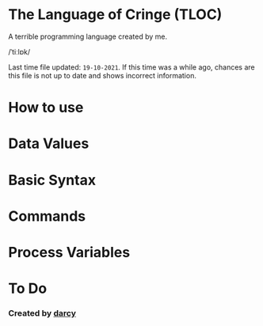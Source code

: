 # The Language of Cringe (TLOC)

A terrible programming language created by me.

/ˈtiːlɒk/

Last time file updated: `19-10-2021`.
If this time was a while ago, chances are this file is not up to date and shows incorrect information.

# How to use

# Data Values

# Basic Syntax

# Commands

# Process Variables

# To Do

### Created by [darcy](https://github.com/darccyy)